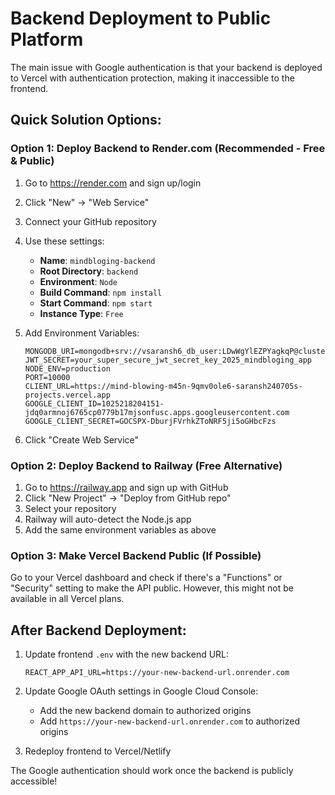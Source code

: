 # Backend Deployment to Public Platform

The main issue with Google authentication is that your backend is deployed to Vercel with authentication protection, making it inaccessible to the frontend.

## Quick Solution Options:

### Option 1: Deploy Backend to Render.com (Recommended - Free & Public)

1. Go to https://render.com and sign up/login
2. Click "New" → "Web Service" 
3. Connect your GitHub repository
4. Use these settings:
   - **Name**: `mindbloging-backend`
   - **Root Directory**: `backend`
   - **Environment**: `Node`
   - **Build Command**: `npm install`
   - **Start Command**: `npm start`
   - **Instance Type**: `Free`

5. Add Environment Variables:
   ```
   MONGODB_URI=mongodb+srv://vsaransh6_db_user:LDwWgYlEZPYagkqP@cluster0.enjhtiu.mongodb.net/mindbloging
   JWT_SECRET=your_super_secure_jwt_secret_key_2025_mindbloging_app
   NODE_ENV=production
   PORT=10000
   CLIENT_URL=https://mind-blowing-m45n-9qmv0ole6-saransh240705s-projects.vercel.app
   GOOGLE_CLIENT_ID=1025218204151-jdq0armnoj6765cp0779b17mjsonfusc.apps.googleusercontent.com
   GOOGLE_CLIENT_SECRET=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
   ```

6. Click "Create Web Service"

### Option 2: Deploy Backend to Railway (Free Alternative)

1. Go to https://railway.app and sign up with GitHub
2. Click "New Project" → "Deploy from GitHub repo"
3. Select your repository
4. Railway will auto-detect the Node.js app
5. Add the same environment variables as above

### Option 3: Make Vercel Backend Public (If Possible)

Go to your Vercel dashboard and check if there's a "Functions" or "Security" setting to make the API public. However, this might not be available in all Vercel plans.

## After Backend Deployment:

1. Update frontend `.env` with the new backend URL:
   ```
   REACT_APP_API_URL=https://your-new-backend-url.onrender.com
   ```

2. Update Google OAuth settings in Google Cloud Console:
   - Add the new backend domain to authorized origins
   - Add `https://your-new-backend-url.onrender.com` to authorized origins

3. Redeploy frontend to Vercel/Netlify

The Google authentication should work once the backend is publicly accessible!

